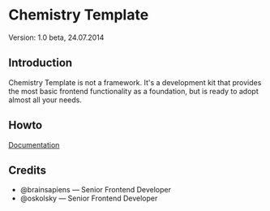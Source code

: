 # Chemistry Template
Version: 1.0 beta, 24.07.2014

## Introduction
Chemistry Template is not a framework. It's a development kit that provides the most basic frontend functionality as a foundation, but is ready to adopt almost all your needs.

## Howto
[Documentation](docs)

## Credits
* @brainsapiens — Senior Frontend Developer
* @oskolsky — Senior Frontend Developer
